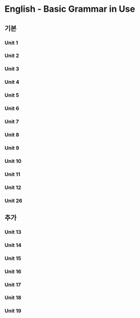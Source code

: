 # English - Basic Grammar in Use


## 기본

### Unit 1

### Unit 2

### Unit 3

### Unit 4

### Unit 5

### Unit 6

### Unit 7

### Unit 8

### Unit 9

### Unit 10

### Unit 11

### Unit 12

### Unit 26

## 추가


### Unit 13

### Unit 14

### Unit 15

### Unit 16

### Unit 17

### Unit 18

### Unit 19


